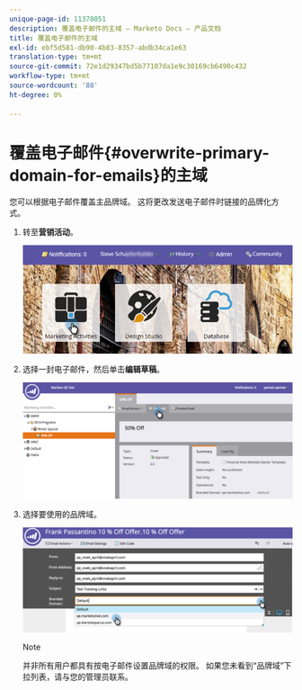 ```yaml
---
unique-page-id: 11378051
description: 覆盖电子邮件的主域 — Marketo Docs — 产品文档
title: 覆盖电子邮件的主域
exl-id: ebf5d581-db90-4b83-8357-abdb34ca1e63
translation-type: tm+mt
source-git-commit: 72e1d29347bd5b77107da1e9c30169cb6490c432
workflow-type: tm+mt
source-wordcount: '88'
ht-degree: 0%

---
```


# 覆盖电子邮件{#overwrite-primary-domain-for-emails}的主域

您可以根据电子邮件覆盖主品牌域。 这将更改发送电子邮件时链接的品牌化方式。

1. 转至&#x200B;**营销活动**。

   ![](assets/login-marketing-activities.png)

1. 选择一封电子邮件，然后单击&#x200B;**编辑草稿**。

   ![](assets/image2016-8-26-11-3a48-3a7.png)

1. 选择要使用的品牌域。

   ![](assets/image2016-8-12-11-3a5-3a29.png)

   >[!NOTE]
   >
   >并非所有用户都具有按电子邮件设置品牌域的权限。 如果您未看到“品牌域”下拉列表，请与您的管理员联系。
